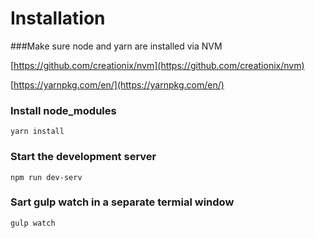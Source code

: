 # Installation

###Make sure node and yarn are installed via NVM

[https://github.com/creationix/nvm](https://github.com/creationix/nvm)

[https://yarnpkg.com/en/](https://yarnpkg.com/en/)

### Install node_modules

`yarn install`

### Start the development server

`npm run dev-serv`

### Sart gulp watch in a separate termial window

`gulp watch`
